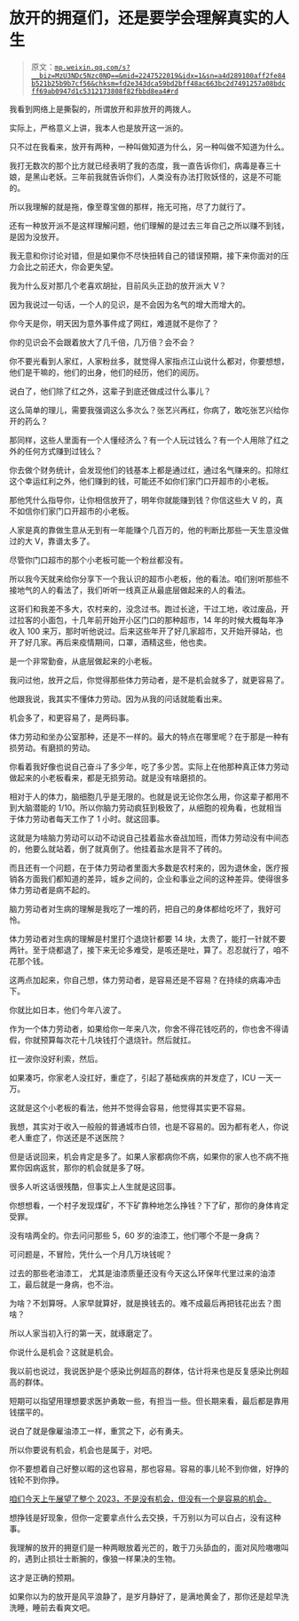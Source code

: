 # 放开的拥趸们，还是要学会理解真实的人生

> 原文：[`mp.weixin.qq.com/s?__biz=MzU3NDc5Nzc0NQ==&mid=2247522019&idx=1&sn=a4d289100aff2fe84b521b25b9b7cf56&chksm=fd2e343dca59bd2bff48ac663bc2d7491257a08bdcff69ab0947d1c5312173808f82fbbd8ea4#rd`](http://mp.weixin.qq.com/s?__biz=MzU3NDc5Nzc0NQ==&mid=2247522019&idx=1&sn=a4d289100aff2fe84b521b25b9b7cf56&chksm=fd2e343dca59bd2bff48ac663bc2d7491257a08bdcff69ab0947d1c5312173808f82fbbd8ea4#rd)

我看到网络上是撕裂的，所谓放开和非放开的两拨人。

实际上，严格意义上讲，我本人也是放开这一派的。

只不过在我看来，放开有两种，一种叫做知道为什么，另一种叫做不知道为什么。 

我打无数次的那个比方就已经表明了我的态度，我一直告诉你们，病毒是春三十娘，是黑山老妖。三年前我就告诉你们，人类没有办法打败妖怪的，这是不可能的。 

所以我理解的就是拖，像至尊宝做的那样，拖无可拖，尽了力就行了。

还有一种放开派不是这样理解问题，他们理解的是过去三年自己之所以赚不到钱，是因为没放开。 

我无意和你讨论对错，但是如果你不尽快扭转自己的错误预期，接下来你面对的压力会比之前还大，你会更失望。 

我为什么反对那几个老喜欢胡扯，目前风头正劲的放开派大 V？ 

因为我说过一句话，一个人的见识，是不会因为名气的增大而增大的。 

你今天是你，明天因为意外事件成了网红，难道就不是你了？

你的见识会不会跟着放大了几千倍，几万倍？会不会？ 

你不要光看到人家红，人家粉丝多，就觉得人家指点江山说什么都对，你要想想，他们是干嘛的，他们的出身，他们的经历，他们的阅历。 

说白了，他们除了红之外，这辈子到底还做成过什么事儿？

这么简单的理儿，需要我强调这么多次么？张艺兴再红，你病了，敢吃张艺兴给你开的药么？ 

那同样，这些人里面有一个人懂经济么？有一个人玩过钱么？有一个人用除了红之外的任何方式赚到过钱么？ 

你去做个财务统计，会发现他们的钱基本上都是通过红，通过名气赚来的。扣除红这个幸运红利之外，他们赚到的钱，可能还不如你们家门口开超市的小老板。 

那他凭什么指导你，让你相信放开了，明年你就能赚到钱？你信这些大 V 的，真不如信你们家门口开超市的小老板。

人家是真的靠做生意从无到有一年能赚个几百万的，他的判断比那些一天生意没做过的大 V，靠谱太多了。 

尽管你门口超市的那个小老板可能一个粉丝都没有。 

所以我今天就来给你分享下一个我认识的超市小老板，他的看法。咱们别听那些不接地气的人的看法了，我们听听一线真正从最底层做起来的人的看法。 

这哥们和我差不多大，农村来的，没念过书。跑过长途，干过工地，收过废品，开过拉客的小面包，十几年前开始开小区门口的那种超市，14 年的时候大概每年净收入 100 来万，那时听他说过。后来这些年开了好几家超市，又开始开驿站，也开了好几家。再后来疫情期间，口罩，酒精这些，他也卖。 

是一个非常勤奋，从底层做起来的小老板。

我问过他，放开之后，你觉得那些体力劳动者，是不是机会就多了，就更容易了。 

他跟我说，我其实不懂体力劳动。因为从我的问话就能看出来。

机会多了，和更容易了，是两码事。 

体力劳动和坐办公室那种，还是不一样的。最大的特点在哪里呢？在于那是一种有损劳动。有磨损的劳动。

你看着我好像也说自己奋斗了多少年，吃了多少苦。实际上在他那种真正体力劳动做起来的小老板看来，都是无损劳动。就是没有啥磨损的。

相对于人的体力，脑细胞几乎是无限的。也就是说无论你怎么用，你这辈子都用不到大脑潜能的 1/10。所以你脑力劳动疯狂到极致了，从细胞的视角看，也就相当于体力劳动者每天工作了 1 小时。就这回事。 

这就是为啥脑力劳动可以动不动说自己挂着盐水奋战加班，而体力劳动没有中间态的，他要么就站着，倒了就真倒了。他挂着盐水是背不了砖的。 

而且还有一个问题，在于体力劳动者里面大多数是农村来的，因为退休金，医疗报销各方面我们都知道的差异，城乡之间的，企业和事业之间的这种差异。使得很多体力劳动者是病不起的。 

脑力劳动者对生病的理解是我吃了一堆的药，把自己的身体都给吃坏了，我好可怜。

体力劳动者对生病的理解是村里打个退烧针都要 14 块，太贵了，能打一针就不要两针。至于烧都退了，接下来无论多难受，是咳还是吐，算了。忍忍就行了，咱不花那个钱。 

这两点加起来，你自己想，体力劳动者，是容易还是不容易？在持续的病毒冲击下。 

你就比如日本，他们今年八波了。 

作为一个体力劳动者，如果给你一年来八次，你舍不得花钱吃药的，你也舍不得请假，你就预算每次花十几块钱打个退烧针。然后就扛。 

扛一波你没好利索，然后。 

如果凑巧，你家老人没扛好，重症了，引起了基础疾病的并发症了，ICU 一天一万。 

这就是这个小老板的看法，他并不觉得会容易，他觉得其实更不容易。

我想，其实对于收入一般般的普通城市白领，也是不容易的。因为都有老人，你说老人重症了，你送还是不送医院？

但是话说回来，机会肯定是多了。如果人家都病你不病，如果你的家人也不病不拖累你因病返贫，那你的机会就是多了呀。

很多人听这话很残酷，但事实上人生就是这回事。 

你想想看，一个村子发现煤矿，不下矿靠种地怎么挣钱？下了矿，那你的身体肯定受罪。 

没有啥两全的。你去问问那些 5，60 岁的油漆工，他们哪个不是一身病？ 

可问题是，不冒险，凭什么一个月几万块钱呢？

过去的那些老油漆工， 尤其是油漆质量还没有今天这么环保年代里过来的油漆工，最后就是一身病，也不治。 

为啥？不划算呀。人家早就算好，就是换钱去的。难不成最后再把钱花出去？图啥？ 

所以人家当初入行的第一天，就琢磨定了。

你说什么是机会？这就是机会。 

我以前也说过，我说医护是个感染比例超高的群体，估计将来也是反复感染比例超高的群体。 

短期可以指望用理想要求医护勇敢一些，有担当一些。但长期来看，最后都是靠用钱摆平的。

说白了就是像雇油漆工一样，重赏之下，必有勇夫。 

所以你要说有机会，机会也是属于，对吧。 

你不要想着自己好整以暇的这也容易，那也容易。容易的事儿轮不到你做，好挣的钱轮不到你挣。 

[咱们今天上午展望了整个 2023，不是没有机会，但没有一个是容易的机会。](http://mp.weixin.qq.com/s?__biz=MzU0MjYwNDU2Mw==&mid=2247509274&idx=1&sn=fbc494c563c9bee8894f87206209629c&chksm=fb1ac966cc6d40701a545c207a7ae1402b9ad024a600939a429769a79edd0af2bd11b795f7cb&scene=21#wechat_redirect)

想挣钱是好现象，但你一定要拿点什么去交换，千万别以为可以白占，没有这种事。 

我理解的放开的拥趸们是一种两眼放着光芒的，敢于刀头舔血的，面对风险嗷嗷叫的，遇到止损壮士断腕的，像狼一样果决的生物。

这才是正确的预期。 

如果你以为的放开是风平浪静了，是岁月静好了，是满地黄金了，那你还是趁早洗洗睡，睡前去看爽文吧。